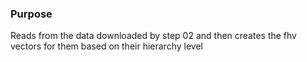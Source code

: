 ### Purpose

Reads from the data downloaded by step 02 and then creates the fhv vectors for them based on their hierarchy level